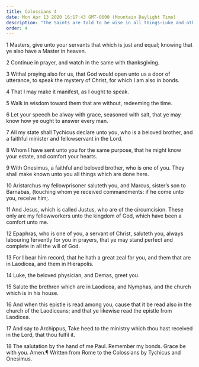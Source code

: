 ```yaml
---
title: Colossians 4
date: Mon Apr 13 2020 16:17:43 GMT-0600 (Mountain Daylight Time)
description: "The Saints are told to be wise in all things—Luke and others greet the Colossians."
order: 4
---
```


1 Masters, give unto your servants that which is just and equal; knowing that ye also have a Master in heaven.

2 Continue in prayer, and watch in the same with thanksgiving.

3 Withal praying also for us, that God would open unto us a door of utterance, to speak the mystery of Christ, for which I am also in bonds.

4 That I may make it manifest, as I ought to speak.

5 Walk in wisdom toward them that are without, redeeming the time.

6 Let your speech be alway with grace, seasoned with salt, that ye may know how ye ought to answer every man.

7 All my state shall Tychicus declare unto you, who is a beloved brother, and a faithful minister and fellowservant in the Lord.

8 Whom I have sent unto you for the same purpose, that he might know your estate, and comfort your hearts.

9 With Onesimus, a faithful and beloved brother, who is one of you. They shall make known unto you all things which are done here.

10 Aristarchus my fellowprisoner saluteth you, and Marcus, sister’s son to Barnabas, (touching whom ye received commandments: if he come unto you, receive him;.

11 And Jesus, which is called Justus, who are of the circumcision. These only are my fellowworkers unto the kingdom of God, which have been a comfort unto me.

12 Epaphras, who is one of you, a servant of Christ, saluteth you, always labouring fervently for you in prayers, that ye may stand perfect and complete in all the will of God.

13 For I bear him record, that he hath a great zeal for you, and them that are in Laodicea, and them in Hierapolis.

14 Luke, the beloved physician, and Demas, greet you.

15 Salute the brethren which are in Laodicea, and Nymphas, and the church which is in his house.

16 And when this epistle is read among you, cause that it be read also in the church of the Laodiceans; and that ye likewise read the epistle from Laodicea.

17 And say to Archippus, Take heed to the ministry which thou hast received in the Lord, that thou fulfil it.

18 The salutation by the hand of me Paul. Remember my bonds. Grace be with you. Amen.¶ Written from Rome to the Colossians by Tychicus and Onesimus.
